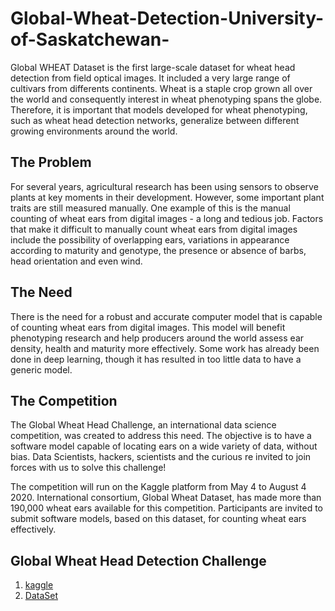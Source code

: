 # Global-Wheat-Detection-University-of-Saskatchewan-
Global WHEAT Dataset is the first large-scale dataset for wheat head detection from field optical images. It included a very large range of cultivars from differents continents. Wheat is a staple crop grown all over the world and consequently interest in wheat phenotyping spans the globe. Therefore, it is important that models developed for wheat phenotyping, such as wheat head detection networks, generalize between different growing environments around the world.

The Problem
------

For several years, agricultural research has been using sensors to observe plants at key moments in their development. However, some important plant traits are still measured manually. One example of this is the manual counting of wheat ears from digital images - a long and tedious job. Factors that make it difficult to manually count wheat ears from digital images include the possibility of overlapping ears, variations in appearance according to maturity and genotype, the presence or absence of barbs, head orientation and even wind.

The Need
-------
There is the need for a robust and accurate computer model that is capable of counting wheat ears from digital images. This model will benefit phenotyping research and help producers around the world assess ear density, health and maturity more effectively. Some work has already been done in deep learning, though it has resulted in too little data to have a generic model.

The Competition
--------

The Global Wheat Head Challenge, an international data science competition, was created to address this need. The objective is to have a software model capable of locating ears on a wide variety of data, without bias. Data Scientists, hackers, scientists and the curious re invited to join forces with us to solve this challenge!

The competition will run on the Kaggle platform from May 4 to August 4 2020.
International consortium, Global Wheat Dataset, has made more than 190,000 wheat ears available for this competition. Participants are invited to submit software models, based on this dataset, for counting wheat ears effectively. 
 
Global Wheat Head Detection Challenge
--------

1. [kaggle](https://www.kaggle.com/c/global-wheat-detection)
2. [DataSet](http://www.global-wheat.com/)
